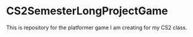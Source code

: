 # CS2SemesterLongProjectGame
This is repository for the platformer game I am creating for my CS2 class.
